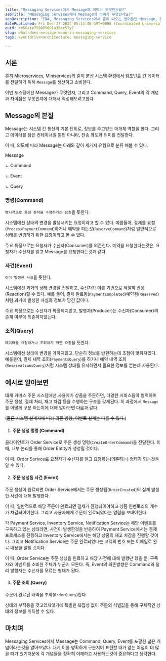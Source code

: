 ```yaml
---
title: "Messaging Services에서 Message의 의미가 무엇인가요?"
seoTitle: "Messaging Services에서 Message의 의미가 무엇인가요?"
seoDescription: "EDA, Messaging Services에서 흔히 나오는 용어들인 Message, Event, Command, Query에 대한 개념을 정리합니다."
datePublished: Fri Dec 27 2024 05:14:46 GMT+0000 (Coordinated Universal Time)
cuid: cm56ate75000509la35oc57y7
slug: what-does-message-mean-in-messaging-services
tags: eventdrivenarchitecture, messaging-service

---
```


## 서론

흔히 Microservices, Miniservices와 같이 분산 시스템 환경에서 컴포넌트 간 데이터를 전달하기 위해 `Message`를 생산하고 소비한다.

이번 포스팅에선 Message가 무엇인지, 그리고 Command, Query, Event의 각 개념과 차이점은 무엇인지에 대해서 작성해보려고한다.

## Message의 본질

Message는 시스템 간 통신의 기본 단위로, 정보를 주고받는 매개체 역할을 한다. 그리고 데이터를 담은 컨테이너일 뿐만 아니라, 전송 의도와 의미를 전달한다.

이 때, 의도에 따라 Message는 아래와 같이 세가지 유형으로 분류 해볼 수 있다.

Message

ㄴ Command

ㄴ Event

ㄴ Query

### 명령(Command)

`명시적으로 특정 동작을 수행하라는 요청`을 뜻한다.

시스템에선 상태의 변경을 발생시키는 요청이라고 할 수 있다. 예를들어, 결제를 요청(`ProcessPaymentCommand`)하거나 예약을 하는것(`ReserveCommand`)처럼 일반적으로 상태를 변경하기 위한 요청이라고 볼 수 있다.

주요 특징으로는 요청자가 수신자(Consumer)를 의존한다. 예약을 요청한다는것은, 요청자가 수신자를 알고 Message를 요청한다는것과 같다.

### 사건(Event)

`이미 발생한 사실`을 뜻한다.

시스템에선 과거의 상태 변경을 전달하고, 수신자가 이를 기반으로 적절히 반응(Reaction)할 수 있다. 예를 들어, 결제 완료됨(`PaymentCompleted`)예약됨(`Reserved`)처럼 과거에 발생한 사실의 정보가 담긴 값이다.

주요 특징으로는 수신자가 특정되지않고, 발행자(Producer)는 수신자(Consumer)의 존재 여부에 의존하지않는다.

### 조회(Query)

`데이터를 요청하거나 조회하기 위한 요청`을 뜻한다.

시스템에선 상태에 변경을 가하지않고, 단순히 정보를 반환하는데 초점이 맞춰져있다. 예를들어, 결제 내역 조회(`PaymentsQuery`)를 하거나 예약 내역 조회(`ReservationsQuery`)처럼 시스템 상태를 유지하면서 필요한 정보를 얻는데 사용된다.

## 예시로 알아보면

대게 커머스 주문 시스템에선 사용자가 상품을 주문하면, 다양한 서비스들이 협력하여 주문 생성, 결제 처리, 재고 차감 등을 수행하는 구조를 갖게된다. 이 과정에서 `Message`를 어떻게 구분 하는지에 대해 알아보면 다음과 같다.

(<s>물론 시스템 설계자에 따라 의존 방향, 이벤트 설계는 다를 수 있다.</s>)

1. #### 주문 생성 명령 (Command)
    

클라이언트가 Order Service로 주문 생성 명령(`CreateOrderCommand`)을 전달한다. 이 때, 내부 논리를 통해 Order Entity가 생성될 것이다.

이 때, Order Serivce로 요청자가 수신자를 알고 요청하는(의존하는) 형태가 되는것을 알 수 있다.

2. #### **주문 생성됨 사건 (Event)**
    

주문 생성이 완료되면 Order Service에서는 주문 생성됨(`OrderCreated`)의 실제 발생한 사건에 대해 발행한다.

이 때, 일반적으로 해당 주문이 완료되면 결제가 진행되어야하고 상품 인벤토리의 개수가 차감되어야한다. 그리고 사용자에게 주문이 완료되었다는 알림을 보내야한다.

각 Payment Service, Inventory Service, Notification Service는 해당 이벤트를 구독하고 있는 상태라면, 사건이 발생한것을 반응하여 Payment Service에서는 결제 프로세스를 진행하고 Inventory Service에서는 해당 상품의 재고 차감을 진행할 것이다. 그리고 Notification Service는 주문 완료되었다는 고객의 번호 또는 이메일로 완료 내용을 알릴 것이다.

이 때, Order Service는 주문 생성을 완료하고 해당 사건에 대해 발행만 했을 뿐, 구독자와 이벤트를 소비한 주체가 누군지 모른다. 즉, Event의 의존방향은 Command와 달리 발행자는 수신자를 모르는 형태가 된다.

3. #### 주문 조회 (Query)
    

주문이 완료된 내역을 조회(`OrderQuery`)한다.

상태의 부작용을 갖고있지않기에 특별한 복잡성 없이 주문의 식별값을 통해 구체적인 상태의 정보를 취득할 수 있다.

## 마치며

Messaging Services에서 Message는 Command, Query, Event를 포괄한 넓은 개념이라는것을 알아보았다. 대게 이를 명확하게 구분지어 표현할 때가 얻는 이점이 더 많을 때가 있기때문에 각 개념들을 정확히 이해하고 사용하는것이 중요하다고 생각한다.